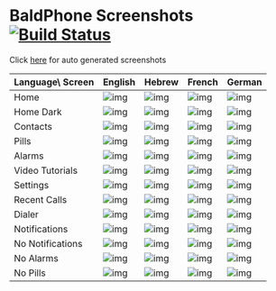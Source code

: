 # BaldPhone Screenshots [![Build Status](https://travis-ci.com/UriahShaulMandel/BaldPhone.svg?branch=master)](https://travis-ci.com/UriahShaulMandel/BaldPhone)
Click [here](https://github.com/UriahShaulMandel/BaldPhoneScreenshots/blob/master/AUTO_GENERATED.md) for auto generated screenshots


| Language\ Screen | English                                                                                                                                                   | Hebrew                                                                                                                                                    | French                                                                                                                                                    | German                                                                                                                                                    |
|------------------|-----------------------------------------------------------------------------------------------------------------------------------------------------------|-----------------------------------------------------------------------------------------------------------------------------------------------------------|-----------------------------------------------------------------------------------------------------------------------------------------------------------|-----------------------------------------------------------------------------------------------------------------------------------------------------------|
| Home             | ![img](https://github.com/UriahShaulMandel/BaldPhoneScreenshots/blob/master/screenshots/hq/HomeScreenEmptyScreenshot_en.png?raw=true)            | ![img](https://github.com/UriahShaulMandel/BaldPhoneScreenshots/blob/master/screenshots/hq/HomeScreenEmptyScreenshot_iw.png?raw=true)            | ![img](https://github.com/UriahShaulMandel/BaldPhoneScreenshots/blob/master/screenshots/hq/HomeScreenEmptyScreenshot_fr.png?raw=true)            | ![img](https://github.com/UriahShaulMandel/BaldPhoneScreenshots/blob/master/screenshots/hq/HomeScreenEmptyScreenshot_de.png?raw=true)            |
| Home Dark        | ![img](https://github.com/UriahShaulMandel/BaldPhoneScreenshots/blob/master/screenshots/hq/HomeScreenDarkEmptyScreenshot_en.png?raw=true)        | ![img](https://github.com/UriahShaulMandel/BaldPhoneScreenshots/blob/master/screenshots/hq/HomeScreenDarkEmptyScreenshot_iw.png?raw=true)        | ![img](https://github.com/UriahShaulMandel/BaldPhoneScreenshots/blob/master/screenshots/hq/HomeScreenDarkEmptyScreenshot_fr.png?raw=true)        | ![img](https://github.com/UriahShaulMandel/BaldPhoneScreenshots/blob/master/screenshots/hq/HomeScreenDarkEmptyScreenshot_de.png?raw=true)        |
| Contacts         | ![img](https://github.com/UriahShaulMandel/BaldPhoneScreenshots/blob/master/screenshots/hq/ContactsActivityScreenshot_en.png?raw=true)           | ![img](https://github.com/UriahShaulMandel/BaldPhoneScreenshots/blob/master/screenshots/hq/ContactsActivityScreenshot_iw.png?raw=true)           | ![img](https://github.com/UriahShaulMandel/BaldPhoneScreenshots/blob/master/screenshots/hq/ContactsActivityScreenshot_fr.png?raw=true)           | ![img](https://github.com/UriahShaulMandel/BaldPhoneScreenshots/blob/master/screenshots/hq/ContactsActivityScreenshot_de.png?raw=true)           |
| Pills            | ![img](https://github.com/UriahShaulMandel/BaldPhoneScreenshots/blob/master/screenshots/hq/PillsActivityScreenshot_en.png?raw=true)              | ![img](https://github.com/UriahShaulMandel/BaldPhoneScreenshots/blob/master/screenshots/hq/PillsActivityScreenshot_iw.png?raw=true)              | ![img](https://github.com/UriahShaulMandel/BaldPhoneScreenshots/blob/master/screenshots/hq/PillsActivityScreenshot_fr.png?raw=true)              | ![img](https://github.com/UriahShaulMandel/BaldPhoneScreenshots/blob/master/screenshots/hq/PillsActivityScreenshot_de.png?raw=true)              |
| Alarms           | ![img](https://github.com/UriahShaulMandel/BaldPhoneScreenshots/blob/master/screenshots/hq/AlarmsActivityFullScreenshot_en.png?raw=true)         | ![img](https://github.com/UriahShaulMandel/BaldPhoneScreenshots/blob/master/screenshots/hq/AlarmsActivityFullScreenshot_iw.png?raw=true)         | ![img](https://github.com/UriahShaulMandel/BaldPhoneScreenshots/blob/master/screenshots/hq/AlarmsActivityFullScreenshot_fr.png?raw=true)         | ![img](https://github.com/UriahShaulMandel/BaldPhoneScreenshots/blob/master/screenshots/hq/AlarmsActivityFullScreenshot_de.png?raw=true)         |
| Video Tutorials  | ![img](https://github.com/UriahShaulMandel/BaldPhoneScreenshots/blob/master/screenshots/hq/VideoTutorialsActivityScreenshot_en.png?raw=true)     | ![img](https://github.com/UriahShaulMandel/BaldPhoneScreenshots/blob/master/screenshots/hq/VideoTutorialsActivityScreenshot_iw.png?raw=true)     | ![img](https://github.com/UriahShaulMandel/BaldPhoneScreenshots/blob/master/screenshots/hq/VideoTutorialsActivityScreenshot_fr.png?raw=true)     | ![img](https://github.com/UriahShaulMandel/BaldPhoneScreenshots/blob/master/screenshots/hq/VideoTutorialsActivityScreenshot_de.png?raw=true)     |
| Settings         | ![img](https://github.com/UriahShaulMandel/BaldPhoneScreenshots/blob/master/screenshots/hq/SettingsActivityScreenshot_en.png?raw=true)           | ![img](https://github.com/UriahShaulMandel/BaldPhoneScreenshots/blob/master/screenshots/hq/SettingsActivityScreenshot_iw.png?raw=true)           | ![img](https://github.com/UriahShaulMandel/BaldPhoneScreenshots/blob/master/screenshots/hq/SettingsActivityScreenshot_fr.png?raw=true)           | ![img](https://github.com/UriahShaulMandel/BaldPhoneScreenshots/blob/master/screenshots/hq/SettingsActivityScreenshot_de.png?raw=true)           |
| Recent Calls     | ![img](https://github.com/UriahShaulMandel/BaldPhoneScreenshots/blob/master/screenshots/hq/RecentCallsActivityScreenshot_en.png?raw=true)        | ![img](https://github.com/UriahShaulMandel/BaldPhoneScreenshots/blob/master/screenshots/hq/RecentCallsActivityScreenshot_iw.png?raw=true)        | ![img](https://github.com/UriahShaulMandel/BaldPhoneScreenshots/blob/master/screenshots/hq/RecentCallsActivityScreenshot_fr.png?raw=true)        | ![img](https://github.com/UriahShaulMandel/BaldPhoneScreenshots/blob/master/screenshots/hq/RecentCallsActivityScreenshot_de.png?raw=true)        |
| Dialer           | ![img](https://github.com/UriahShaulMandel/BaldPhoneScreenshots/blob/master/screenshots/hq/DialerActivityScreenshot_en.png?raw=true)             | ![img](https://github.com/UriahShaulMandel/BaldPhoneScreenshots/blob/master/screenshots/hq/DialerActivityScreenshot_iw.png?raw=true)             | ![img](https://github.com/UriahShaulMandel/BaldPhoneScreenshots/blob/master/screenshots/hq/DialerActivityScreenshot_fr.png?raw=true)             | ![img](https://github.com/UriahShaulMandel/BaldPhoneScreenshots/blob/master/screenshots/hq/DialerActivityScreenshot_de.png?raw=true)             |
| Notifications    | ![img](https://github.com/UriahShaulMandel/BaldPhoneScreenshots/blob/master/screenshots/hq/NotificationsActivityEmptyScreenshot_en.png?raw=true) | ![img](https://github.com/UriahShaulMandel/BaldPhoneScreenshots/blob/master/screenshots/hq/NotificationsActivityEmptyScreenshot_iw.png?raw=true) | ![img](https://github.com/UriahShaulMandel/BaldPhoneScreenshots/blob/master/screenshots/hq/NotificationsActivityEmptyScreenshot_fr.png?raw=true) | ![img](https://github.com/UriahShaulMandel/BaldPhoneScreenshots/blob/master/screenshots/hq/NotificationsActivityEmptyScreenshot_de.png?raw=true) |
| No Notifications | ![img](https://github.com/UriahShaulMandel/BaldPhoneScreenshots/blob/master/screenshots/hq/NotificationsActivityEmptyScreenshot_en.png?raw=true) | ![img](https://github.com/UriahShaulMandel/BaldPhoneScreenshots/blob/master/screenshots/hq/NotificationsActivityEmptyScreenshot_iw.png?raw=true) | ![img](https://github.com/UriahShaulMandel/BaldPhoneScreenshots/blob/master/screenshots/hq/NotificationsActivityEmptyScreenshot_fr.png?raw=true) | ![img](https://github.com/UriahShaulMandel/BaldPhoneScreenshots/blob/master/screenshots/hq/NotificationsActivityEmptyScreenshot_de.png?raw=true) |
| No Alarms        | ![img](https://github.com/UriahShaulMandel/BaldPhoneScreenshots/blob/master/screenshots/hq/AlarmsActivityEmptyScreenshot_en.png?raw=true)        | ![img](https://github.com/UriahShaulMandel/BaldPhoneScreenshots/blob/master/screenshots/hq/AlarmsActivityEmptyScreenshot_iw.png?raw=true)        | ![img](https://github.com/UriahShaulMandel/BaldPhoneScreenshots/blob/master/screenshots/hq/AlarmsActivityEmptyScreenshot_fr.png?raw=true)        | ![img](https://github.com/UriahShaulMandel/BaldPhoneScreenshots/blob/master/screenshots/hq/AlarmsActivityEmptyScreenshot_de.png?raw=true)        |
| No Pills         | ![img](https://github.com/UriahShaulMandel/BaldPhoneScreenshots/blob/master/screenshots/hq/PillsEmptyActivityScreenshot_en.png?raw=true)</pre>   | ![img](https://github.com/UriahShaulMandel/BaldPhoneScreenshots/blob/master/screenshots/hq/PillsEmptyActivityScreenshot_iw.png?raw=true)</pre>   | ![img](https://github.com/UriahShaulMandel/BaldPhoneScreenshots/blob/master/screenshots/hq/PillsEmptyActivityScreenshot_fr.png?raw=true)</pre>   | ![img](https://github.com/UriahShaulMandel/BaldPhoneScreenshots/blob/master/screenshots/hq/PillsEmptyActivityScreenshot_de.png?raw=true)</pre>   |
